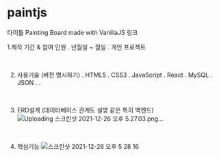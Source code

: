 # paintjs
타이틀 Painting Board made with VanillaJS
링크

1.제작 기간 & 참여 인원
. 년월일 ~ 월일
. 개인 프로젝트

<br>

2. 사용기술
(버전 명시하기)
. HTML5
. CSS3
. JavaScript
. React
. MySQL
. JSON
.
.

<br>

3. ERD설계 (데이터베이스 관계도 설명 같은 특히 백엔드)
![Uploading 스크린샷 2021-12-26 오후 5.27.03.png…]()

<br>

4. 핵심기능
![스크린샷 2021-12-26 오후 5 28 16](https://user-images.githubusercontent.com/93895746/147402879-f0b9150b-59cb-4b52-9f6d-54bfefb387b7.png)


<br>
